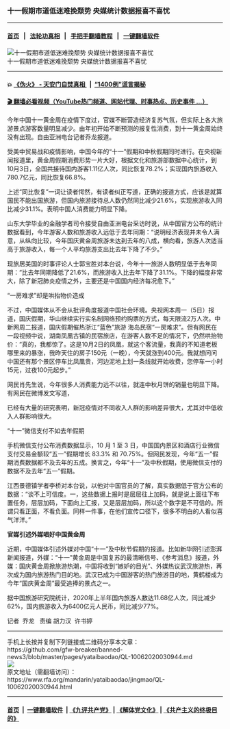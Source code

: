 ### 十一假期市道低迷难挽颓势     央媒统计数据报喜不喜忧
------------------------

#### [首页](https://github.com/gfw-breaker/banned-news3/blob/master/README.md) &nbsp;&nbsp;|&nbsp;&nbsp; [法轮功真相](https://github.com/begood0513/basic/blob/master/README.md)  &nbsp;&nbsp;|&nbsp;&nbsp; [手把手翻墙教程](https://github.com/gfw-breaker/guides/wiki)  &nbsp;&nbsp;|&nbsp;&nbsp; [一键翻墙软件](https://github.com/gfw-breaker/nogfw/blob/master/README.md)  



<div id="headerimg">
 <img alt="十一假期市道低迷难挽颓势     央媒统计数据报喜不喜忧" src="https://www.rfa.org/mandarin/yataibaodao/jingmao/TourismChina_mand.jpg/@@images/75cbca29-eba7-4201-ba00-55bff854e2e6.jpeg" title="十一假期市道低迷难挽颓势     央媒统计数据报喜不喜忧"/>
 <div id="headerimgcontents">
  <div id="headerimgcaption">
   <span>
    十一假期市道低迷难挽颓势     央媒统计数据报喜不喜忧
   </span>
   <!-- zoomattribute -->
  </div>
  <!-- headerimgcaption -->
 </div>
 <!-- headerimagecontents -->
</div>

<hr/>


#### 💥 [《伪火》 - 天安门自焚真相 ](http://158.247.195.190:10000/videos/blog/weihuo.html)&nbsp; |&nbsp; [“1400例”谎言揭秘  ](http://158.247.195.190:10000/videos/blog/jiexi1400.html)

#### [ 🎬  翻墙必看视频（YouTube热门频道、网站代理、时事热点、历史事件 ...）](https://github.com/gfw-breaker/links/blob/master/banned.md)

<div id="storytext">
 <div>
  <div class="slot_header">
  </div>
 </div>
 <p>
 </p>
 <p>
  今年中国十一黄金周在疫情下度过，官媒不断营造经济复苏气氛，但实际上各大旅游景点游客数量明显减少。由年初开始不断预测的报复性消费，到十一黄金周始终没有出现。自由亚洲电台记者乔龙报道。
 </p>
 <p>
 </p>
 <p>
  受美中贸易战和疫情影响，中国今年的“十一”假期和中秋假期同时进行。在央视新闻报道里，黄金周假期消费形势一片大好，根据文化和旅游部数据中心统计，到10月3日，全国共接待国内游客1.11亿人次，同比恢复78.2%；实现国内旅游收入780.7亿元，同比恢复66.8%。
 </p>
 <p>
 </p>
 <p>
 </p>
 <p>
  上述“同比恢复”一词让读者愕然，有读者纠正写道，正确的报道方式，应该是就算国民不能出国旅游，但国内旅游接待总人数仍然同比减少21.6%，实现旅游收入同比减少31.1%。表明中国人消费能力明显下降。
 </p>
 <p>
 </p>
 <p>
  山东大学毕业的金融学者司令接受自由亚洲电台采访时说，从中国官方公布的统计数据看到，今年游客人数和旅游收入远低于去年同期：“说明经济表现并未令人满意，从纵向比较，今年国庆黄金周旅游未达到去年的八成，横向看，旅游人次适当高于旅游收入，每一个人平均旅游支出比去年下降了不少。”
 </p>
 <p>
 </p>
 <p>
  现旅居美国的时事评论人士郭宝胜对本台说，今年十一旅游人数明显低于去年同期：“比去年同期降低了21.6%，而旅游收入比去年下降了31.1%。下降的幅度非常大，除了新冠肺炎疫情之外，主要还是中国国内经济每况愈下。”
 </p>
 <p>
 </p>
 <p>
  “一房难求”却是哄抬物价造成
 </p>
 <p>
  不过，中国媒体从不会从批评角度报道中国社会环境。央视网本周一（5日）报道，国庆假期，华山继续实行实名制网络预约购票的方式，每天限流2万人次。中新网周二报道，国庆假期催热浙江“蓝色”旅游 海岛民宿“一房难求”。但有网民在一段视频中说，湖南凤凰古镇的民宿旅店，在游客人数不足的情况下，仍然哄抬物价：“真的，我都惊了。这是10月2日的凤凰，就这个客流量，我真的不知道老板哪里来的暴涨，我昨天住的房子150元（一晚），今天就涨到400元。我就想问问中国还有那个景区停车比凤凰贵，河边泥地上划一条线就开始收费，您停车一小时15元，过夜100元起步。”
 </p>
 <p>
 </p>
 <p>
  网民肖先生说，今年很多人消费能力远不以往，就连中秋月饼的销量也明显下降。有网民在微博发文写道，
 </p>
 <p>
  已经有大量的研究表明，新冠疫情对不同收入人群的影响差异很大，尤其对中低收入人群影响很大。
 </p>
 <p>
 </p>
 <p>
  “十一”微信支付不如去年假期
 </p>
 <p>
 </p>
 <p>
  手机微信支付公布消费数据显示，10 月 1 至 3 日，中国国内景区和酒店行业微信支付交易金额较“五一”假期增长 83.3% 和 70.75%。但网民发现，今年“五一”假期消费数据都不及去年的五成。换言之，今年“十一”及中秋假期，使用微信支付的数据不及去年“五一”假期。
 </p>
 <p>
 </p>
 <p>
  江西景德镇学者李桥对本台说，以他对中国官员的了解，真实数据低于官方公布的数据：“谈不上可信度。一，这些数据上报时是层层往上加码，就是说上面往下布置任务，层层加码，下面向上汇报，又是层层加码，所以这个数字是不可信的。所谓只看正面，不看负面。同样一件事，在他们宣传口径下，很多不明白的人看似喜气洋洋。”
 </p>
 <p>
 </p>
 <p>
  <b>
   官媒引述外媒唱好中国黄金周
  </b>
  <b>
  </b>
 </p>
 <p>
 </p>
 <p>
  近期，中国媒体引述外媒对中国“十一”及中秋节假期的报道。比如新华网引述澎湃新闻报道，外媒：“十一”黄金周是中国复苏的最清晰信号、《参考消息》报道，外媒：国庆黄金周掀旅游热潮，中国将收到“嫉妒的目光”、外媒热议武汉旅游热，再次成为国内旅游热门目的地。武汉已成为中国游客的热门旅游目的地，黄鹤楼成为今年“国庆黄金周”最受追捧的景点之一。
 </p>
 <p>
 </p>
 <p>
  据中国旅游研究院统计，2020年上半年国内旅游人数达11.68亿人次，同比减少62%，国内旅游收入为6400亿元人民币，同比减少77%。
 </p>
 <p>
 </p>
 <p>
  记者  乔龙   责编 胡力汉  许书婷
 </p>
 <p>
 </p>
 <p>
 </p>
</div>

<hr/>
手机上长按并复制下列链接或二维码分享本文章：<br/>
https://github.com/gfw-breaker/banned-news3/blob/master/pages/yataibaodao/QL-10062020030944.md <br/>
<a href='https://github.com/gfw-breaker/banned-news3/blob/master/pages/yataibaodao/QL-10062020030944.md'><img src='https://github.com/gfw-breaker/banned-news3/blob/master/pages/yataibaodao/QL-10062020030944.md.png'/></a> <br/>
原文地址（需翻墙访问）：https://www.rfa.org/mandarin/yataibaodao/jingmao/QL-10062020030944.html


------------------------
#### [首页](https://github.com/gfw-breaker/banned-news3/blob/master/README.md) &nbsp;|&nbsp; [一键翻墙软件](https://github.com/gfw-breaker/nogfw/blob/master/README.md) &nbsp;| [《九评共产党》](https://github.com/gfw-breaker/9ping.md/blob/master/README.md#九评之一评共产党是什么) | [《解体党文化》](https://github.com/gfw-breaker/jtdwh.md/blob/master/README.md) | [《共产主义的终极目的》](https://github.com/gfw-breaker/gczydzjmd.md/blob/master/README.md)


<img src='http://gfw-breaker.win/banned-news3/pages/yataibaodao/QL-10062020030944.md' width='0px' height='0px'/>